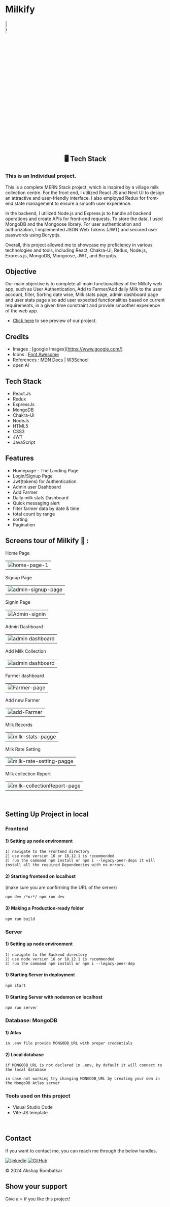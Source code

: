 # <h1>Milkify</h1> 
<a href="https://ibb.co/NFTsWkg"><img align="center" width="10%" src="https://res.cloudinary.com/ddjink5zz/image/upload/v1724657192/milkify-high-resolution-logo-transparent_vcewqm.png" alt="milkify-high-resolution-logo-transparent" border="0" /></a>
<h2 align="center">🖥️ Tech Stack</h2>
 
<h3>This is an Individual project.</h3>

<P>
This is a complete MERN Stack project, which is inspired by a village milk collection centre. For the front end, I utilized React JS and Next UI to design an attractive and user-friendly interface. I also employed Redux for front-end state management to ensure a smooth user experience.

In the backend, I utilized Node.js and Express.js to handle all backend operations and create APIs for front-end requests. To store the data, I used MongoDB and the Mongoose library. For user authentication and authorization, I implemented JSON Web Tokens (JWT) and secured user passwords using Bcryptjs.

Overall, this project allowed me to showcase my proficiency in various technologies and tools, including React, Chakra-UI, Redux, Node.js, Express.js, MongoDB, Mongoose, JWT, and Bcryptjs.

</P>

## Objective
Our main objective is to complete all main functionalities of the Milkify web app, such as User Authentication, Add to Farmer/Add daily Milk to the user account, filter, Sorting date wise, Milk stats page, admin dashboard page and user stats page also add user expected functionalities based on current requirements, in a given time constraint and provide smoother experience of the web app.

- [Click here](https://milkify.netlify.app/) to see preview of our project.

## Credits

- Images  : [google Images](https://www.google.com/]
- Icons   : [Font Awesome](https://fontawesome.com/)
- References : [MDN Docs](https://developer.mozilla.org/en-US/) | [W3School](https://www.w3schools.com/)
- open AI

## Tech Stack

- React.Js
- Redux
- ExpressJs
- MongoDB
- Chakra-UI
- NodeJs
- HTML5
- CSS3
- JWT
- JavaScript

## Features
- Homepage - The Landing Page
- Login/Signup Page 
- Jwt(tokens) for Authentication
- Admin user Dashboard
- Add Farmer
- Daily milk stats Dashboard
- Quick messaging alert
- filter farmer data by date & time
- total count by range
- sorting
- Pagination
  
## Screens tour of Milkify 🙈 :




<table> 
  <tr>
    <label>Home Page</label>
    <td><img src="https://res.cloudinary.com/ddjink5zz/image/upload/v1724655286/Screenshot_850_zte6h7.png" alt="home-page-1" border="0" /></td>
  </tr>
</table>

<table>
  <tr>
   <label>Signup Page</label>
    <td><img src="https://res.cloudinary.com/ddjink5zz/image/upload/v1724655560/Screenshot_852_rxfovq.png" alt="admin-signup-page" border="0"></td>
  </tr>
</table>

<table>
  <tr>
   <label>SignIn Page</label>
   <td>
    <img src="https://res.cloudinary.com/ddjink5zz/image/upload/v1724655488/Screenshot_851_cxjtlj.png" alt="Admin-signin" border="0">
   </td>
  </tr>
</table>

<table>
  <tr>
   <label>Admin Dashboard</label>
   <td>
   <img src="https://res.cloudinary.com/ddjink5zz/image/upload/v1724655738/Screenshot_853_rmtttz.png" alt="admin dashboard" border="0">
   </td>
  </tr>
</table>

<table>
  <tr>
   <label>Add Milk Collection</label>
   <td>
   <img src="https://res.cloudinary.com/ddjink5zz/image/upload/v1724655893/Screenshot_854_ekls1s.png" alt="admin dashboard" border="0">
   </td>
  </tr>
</table>

<table>
  <tr>
   <label>Farmer dashboard</label>
   <td>
   <img src="https://res.cloudinary.com/ddjink5zz/image/upload/v1724655993/Screenshot_855_qwvzup.png" alt="Farmer-page" border="0">
   </td>
  </tr>
</table>

<table>
  <tr>
   <label>Add new Farmer</label>
   <td>
    <img src="https://res.cloudinary.com/ddjink5zz/image/upload/v1724656093/Screenshot_856_akcshm.png" alt="add-Farmer" border="0">
   </td>
  </tr>
</table>

<table>
  <tr>
   <label>Milk Records</label>
   <td>
    <img src="https://res.cloudinary.com/ddjink5zz/image/upload/v1724656177/Screenshot_857_k4p4c5.png" alt="milk-stats-pagge" border="0">
   </td>
  </tr>
</table>

<table>
  <tr>
   <label>Milk Rate Setting</label>
   <td>
    <img src="https://res.cloudinary.com/ddjink5zz/image/upload/v1724656298/Screenshot_858_tiir98.png" alt="milk-rate-setting-pagge" border="0">
   </td>
  </tr>

  <table>
  <tr>
   <label>Milk collection Report</label>
   <td>
    <img src="https://res.cloudinary.com/ddjink5zz/image/upload/v1724656469/Screenshot_859_vi9cmm.png" alt="milk-collectionReport-page" border="0">
   </td>
  </tr>


</table>
 

</table>

<br />


## Setting Up Project in local

### Frontend

#### 1) Setting up node environment

    1) navigate to the Frontend directory
    2) use node version 16 or 18.12.1 is recommended
    3) run the command npm install or npm i --legacy-peer-deps it will install all the required Dependencies with no errors.

#### 2) Starting frontend on localhost

(make sure you are confirming the URL of the server)

    npm dev /*or*/ npm run dev

#### 3) Making a Production-ready folder

    npm run build

### Server

#### 1) Setting up node environment

    1) navigate to the Backend directory
    2) use node version 16 or 18.12.1 is recommended
    3) run the command npm install or npm i --legacy-peer-dep

#### 1) Starting Server in deployment

    npm start

#### 1) Starting Server with nodemon on localhost

    npm run server

### Database: MongoDB

#### 1) Atlas

    in .env file provide MONGODB_URL with proper credentials

#### 2) Local database

    if MONGODB_URL is not declared in .env, by default it will connect to the local database

    in case not working try changing MONGODB_URL by creating your own in the MongoDB Atlas server


  ### Tools used on this project

- Visual Studio Code
- Vite-JS template

<br />

  ## Contact

If you want to contact me, you can reach me through the below handles. <br />


[![linkedin](https://img.shields.io/badge/Akshay_Bombatkar-0077B5?style=for-the-badge&logo=linkedin&logoColor=white)](www.linkedin.com/in/akshayb-profile)
[![GitHub](https://img.shields.io/badge/Akshay_Bombatkar-20232A?style=for-the-badge&logo=Github&logoColor=white)](https://github.com/bakshay96)



© 2024 Akshay Bombatkar

## Show your support

Give a ⭐️ if you like this project!

